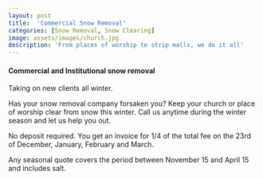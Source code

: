 ```yaml
---
layout: post
title:  'Commercial Snow Removal'
categories: [Snow Removal, Snow Clearing]
image: assets/images/church.jpg
description: 'From places of worship to strip malls, we do it all'
---
```


#### Commercial and Institutional snow removal

Taking on new clients all winter.

Has your snow removal company forsaken you? Keep your church or place of worship clear from snow this winter. Call us anytime during the winter season and let us help you out.

No deposit required. You get an invoice for 1/4 of the total fee on the 23rd of December, January, February and March.

Any seasonal quote covers the period between November 15 and April 15 and includes salt.






